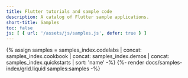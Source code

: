 ```yaml
---
title: Flutter tutorials and sample code
description: A catalog of Flutter sample applications.
short-title: Samples
toc: false
js: [ { url: '/assets/js/samples.js', defer: true } ]
---
```


{% assign samples = samples_index.codelabs | concat: samples_index.cookbook | concat: samples_index.demos | concat: samples_index.quickstarts | sort: 'name' -%}
{%- render docs/samples-index/grid.liquid samples:samples -%}

